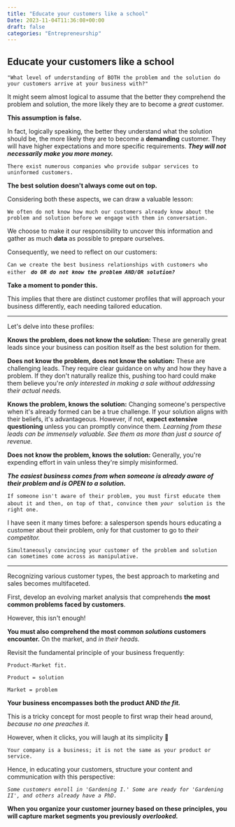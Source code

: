 ```yaml
---
title: "Educate your customers like a school"
Date: 2023-11-04T11:36:08+00:00
draft: false
categories: "Entrepreneurship"
---
```

## Educate your customers like a school

`"What level of understanding of BOTH the problem and the solution do your customers arrive at your business with?"`

It might seem almost logical to assume that the better they comprehend the problem and solution, the more likely they are to become a *great* customer.

**This assumption is false.**

In fact, logically speaking, the better they understand what the solution should be, the more likely they are to become a **demanding** customer. They will have higher expectations and more specific requirements. ***They will not necessarily make you more money.***

`There exist numerous companies who provide subpar services to uninformed customers.`

**The best solution doesn't always come out on top.**

Considering both these aspects, we can draw a valuable lesson:

`We often do not know how much our customers already know about the problem and solution before we engage with them in conversation.`

We choose to make it our responsibility to uncover this information and gather as much **data** as possible to prepare ourselves.

Consequently, we need to reflect on our customers:

`Can we create the best business relationships with customers who either ` ***`do OR do not know the problem AND/OR solution?`***

**Take a moment to ponder this.**

This implies that there are distinct customer profiles that will approach your business differently, each needing tailored education.

---

Let's delve into these profiles:

**Knows the problem, does not know the solution:** These are generally great leads since your business can position itself as the best solution for them.

**Does not know the problem, does not know the solution:** These are challenging leads. They require clear guidance on why and how they have a problem. If they don't naturally realize this, pushing too hard could make them believe you're *only interested in making a sale without addressing their actual needs.*

**Knows the problem, knows the solution:** Changing someone's perspective when it's already formed can be a true challenge. If your solution aligns with their beliefs, it's advantageous. However, if not, **expect extensive questioning** unless you can promptly convince them. *Learning from these leads can be immensely valuable. See them as more than just a source of revenue.*

**Does not know the problem, knows the solution:** Generally, you're expending effort in vain unless they're simply misinformed.

***The easiest business comes from when someone is already aware of their problem and is OPEN to a solution.***

`If someone isn't aware of their problem, you must first educate them about it and then, on top of that, convince them `*`your `* `solution is the right one.`

I have seen it many times before: a salesperson spends hours educating a customer about their problem, only for that customer to go to *their competitor.*

`Simultaneously convincing your customer of the problem and solution can sometimes come across as manipulative.`

---

Recognizing various customer types, the best approach to marketing and sales becomes multifaceted.

First, develop an evolving market analysis that comprehends **the most common problems faced by customers**.

However, this isn't enough!

**You must also comprehend the most common *solutions* customers encounter.** On the market, and *in their heads.*

Revisit the fundamental principle of your business frequently:

`Product-Market fit.`

`Product = solution`

`Market = problem`

**Your business encompasses both the product AND *the fit.***

This is a tricky concept for most people to first wrap their head around, *because no one preaches it.*

However, when it clicks, you will laugh at its simplicity 🙂

`Your company is a business; it is not the same as your product or service.`

Hence, in educating your customers, structure your content and communication with this perspective:

*`Some customers enroll in 'Gardening I.' Some are ready for 'Gardening II', and others already have a PhD.`*

**When you organize your customer journey based on these principles, you will capture market segments you previously *overlooked.***